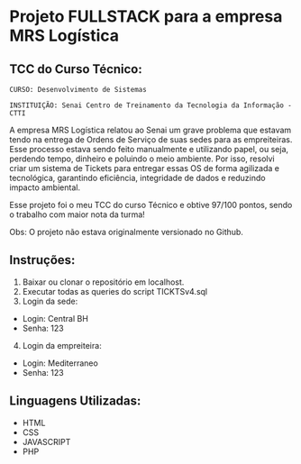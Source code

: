 # Projeto FULLSTACK para a empresa MRS Logística
## TCC do Curso Técnico: 

`CURSO: Desenvolvimento de Sistemas`

`INSTITUIÇÃO: Senai Centro de Treinamento da Tecnologia da Informação - CTTI`

A empresa MRS Logística relatou ao Senai um grave problema que estavam tendo na entrega de Ordens de Serviço de suas sedes para as empreiteiras. 
Esse processo estava sendo feito manualmente e utilizando papel, ou seja, perdendo tempo, dinheiro e poluindo o meio ambiente.
Por isso, resolvi criar um sistema de Tickets para entregar essas OS de forma agilizada e tecnológica, garantindo eficiência, integridade de dados e reduzindo impacto ambiental.

Esse projeto foi o meu TCC do curso Técnico e obtive 97/100 pontos, sendo o trabalho com maior nota da turma!

Obs: O projeto não estava originalmente versionado no Github.

## Instruções:
1. Baixar ou clonar o repositório em localhost.
2. Executar todas as queries do script TICKTSv4.sql
3. Login da sede:
* Login: Central BH 
* Senha: 123
4. Login da empreiteira:
* Login: Mediterraneo
* Senha: 123





## Linguagens Utilizadas:

* HTML
* CSS
* JAVASCRIPT
* PHP


